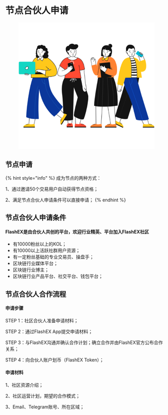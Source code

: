 # 节点合伙人申请

<figure><img src="../.gitbook/assets/Croods Friends.png" alt=""><figcaption></figcaption></figure>

## 节点申请

{% hint style="info" %}
成为节点的两种方式：

1、通过邀请50个交易用户自动获得节点资格；

2、满足节点合伙人申请条件可以直接申请；
{% endhint %}

## 节点合伙人申请条件

#### FlashEX是由合伙人共创的平台，欢迎行业精英、平台加入FlashEX社区

* 有10000粉丝以上的KOL；
* 有10000以上活跃社群用户资源；
* 有一定粉丝基础的专业交易员、操盘手；
* 区块链行业媒体平台；
* 区块链行业博主；
* 区块链行业产品平台、社交平台、钱包平台；

## 节点合伙人合作流程

#### 申请步骤

STEP 1：社区合伙人准备申请材料；

STEP 2：通过FlashEX App提交申请材料；

STEP 3：与FlashEX沟通并确认合作计划；确立合作并由FlashEX官方公布合作关系；

STEP 4：向合伙人账户划币（FlashEX Token）；

#### 申请材料

1、社区资源介绍；

2、社区运营计划，期望的合作模式；

3、Email、Telegram账号、所在区域；

